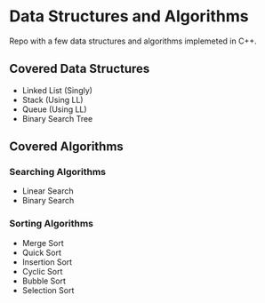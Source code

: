 # Data Structures and Algorithms
Repo with a few data structures and algorithms implemeted in C++.

## Covered Data Structures
- Linked List (Singly)
- Stack (Using LL)
- Queue (Using LL)
- Binary Search Tree

## Covered Algorithms
### Searching Algorithms
- Linear Search
- Binary Search

### Sorting Algorithms
- Merge Sort
- Quick Sort
- Insertion Sort
- Cyclic Sort
- Bubble Sort
- Selection Sort
